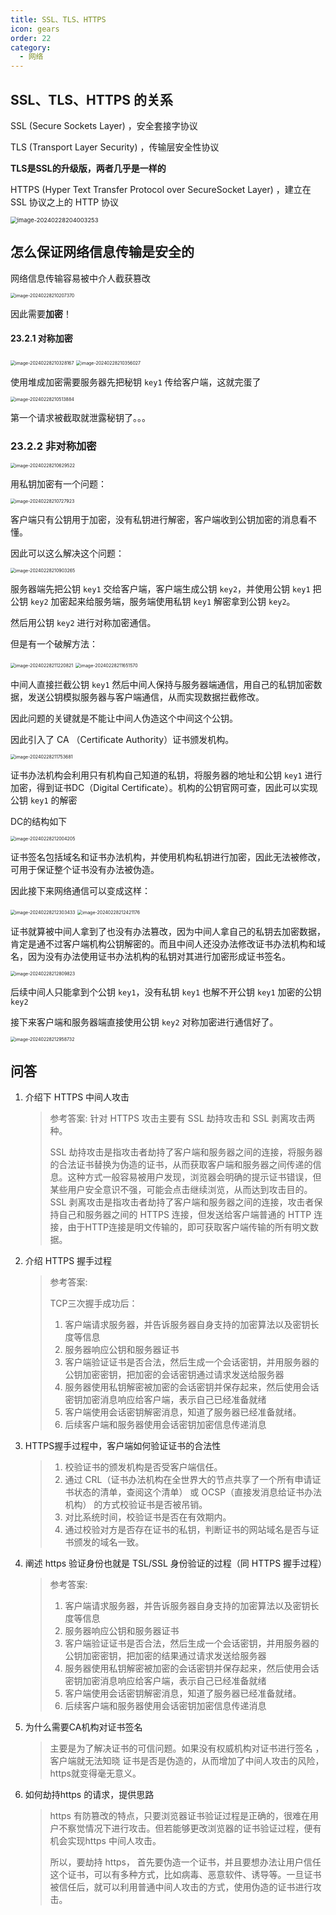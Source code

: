 ```yaml
---
title: SSL、TLS、HTTPS
icon: gears
order: 22
category:
  - 网络
---
```


## SSL、TLS、HTTPS 的关系

SSL (Secure Sockets Layer) ，安全套接字协议

TLS (Transport Layer Security) ，传输层安全性协议

**TLS是SSL的升级版，两者几乎是一样的**

HTTPS (Hyper Text Transfer Protocol over SecureSocket Layer) ，建立在 SSL 协议之上的 HTTP 协议

<img src="../../../../src/.vuepress/public/assets/images/moreThanCode/network/https/image-20240228204003253.png" alt="image-20240228204003253" style="zoom:67%;" />

## 怎么保证网络信息传输是安全的

网络信息传输容易被中介人截获篡改

<img src="../../../../src/.vuepress/public/assets/images/moreThanCode/network/https/image-20240228210207370.png" alt="image-20240228210207370" style="zoom:50%;" />

因此需要**加密**！

#### 23.2.1 对称加密

<img src="../../../../src/.vuepress/public/assets/images/moreThanCode/network/https/image-20240228210328167.png" alt="image-20240228210328167" style="zoom:50%;" />

<img src="../../../../src/.vuepress/public/assets/images/moreThanCode/network/https/image-20240228210356027.png" alt="image-20240228210356027" style="zoom:50%;" />

使用堆成加密需要服务器先把秘钥 `key1` 传给客户端，这就完蛋了

<img src="../../../../src/.vuepress/public/assets/images/moreThanCode/network/https/image-20240228210513884.png" alt="image-20240228210513884" style="zoom:50%;" />

第一个请求被截取就泄露秘钥了。。。

### 23.2.2 非对称加密

<img src="../../../../src/.vuepress/public/assets/images/moreThanCode/network/https/image-20240228210629522.png" alt="image-20240228210629522" style="zoom: 50%;" />

用私钥加密有一个问题：

<img src="../../../../src/.vuepress/public/assets/images/moreThanCode/network/https/image-20240228210727923.png" alt="image-20240228210727923" style="zoom:50%;" />

客户端只有公钥用于加密，没有私钥进行解密，客户端收到公钥加密的消息看不懂。

因此可以这么解决这个问题：

<img src="../../../../src/.vuepress/public/assets/images/moreThanCode/network/https/image-20240228210903265.png" alt="image-20240228210903265" style="zoom:50%;" />

服务器端先把公钥 `key1` 交给客户端，客户端生成公钥 `key2`，并使用公钥 `key1` 把公钥 `key2` 加密起来给服务端，服务端使用私钥 `key1` 解密拿到公钥 `key2`。

然后用公钥 `key2` 进行对称加密通信。

但是有一个破解方法：

<img src="../../../../src/.vuepress/public/assets/images/moreThanCode/network/https/image-20240228211220821.png" alt="image-20240228211220821" style="zoom:50%;" />

<img src="../../../../src/.vuepress/public/assets/images/moreThanCode/network/https/image-20240228211651570.png" alt="image-20240228211651570" style="zoom:50%;" />

中间人直接拦截公钥 `key1` 然后中间人保持与服务器端通信，用自己的私钥加密数据，发送公钥模拟服务器与客户端通信，从而实现数据拦截修改。

因此问题的关键就是不能让中间人伪造这个中间这个公钥。

因此引入了 CA （Certificate Authority）证书颁发机构。

<img src="../../../../src/.vuepress/public/assets/images/moreThanCode/network/https/image-20240228211753681.png" alt="image-20240228211753681" style="zoom:50%;" />

证书办法机构会利用只有机构自己知道的私钥，将服务器的地址和公钥 `key1` 进行加密，得到证书DC（Digital Certificate）。机构的公钥官网可查，因此可以实现公钥 `key1` 的解密

DC的结构如下

<img src="../../../../src/.vuepress/public/assets/images/moreThanCode/network/https/image-20240228212004205.png" alt="image-20240228212004205" style="zoom:50%;" />

证书签名包括域名和证书办法机构，并使用机构私钥进行加密，因此无法被修改，可用于保证整个证书没有办法被伪造。

因此接下来网络通信可以变成这样：

<img src="../../../../src/.vuepress/public/assets/images/moreThanCode/network/https/image-20240228212303433.png" alt="image-20240228212303433" style="zoom:50%;" />

<img src="../../../../src/.vuepress/public/assets/images/moreThanCode/network/https/image-20240228212421176.png" alt="image-20240228212421176" style="zoom:50%;" />

证书就算被中间人拿到了也没有办法篡改，因为中间人拿自己的私钥去加密数据，肯定是通不过客户端机构公钥解密的。而且中间人还没办法修改证书办法机构和域名，因为没有办法使用证书办法机构的私钥对其进行加密形成证书签名。

<img src="../../../../src/.vuepress/public/assets/images/moreThanCode/network/https/image-20240228212809823.png" alt="image-20240228212809823" style="zoom:50%;" />

后续中间人只能拿到个公钥 `key1`，没有私钥 `key1` 也解不开公钥 `key1` 加密的公钥 `key2`

接下来客户端和服务器端直接使用公钥 `key2` 对称加密进行通信好了。

<img src="../../../../src/.vuepress/public/assets/images/moreThanCode/network/https/image-20240228212958732.png" alt="image-20240228212958732" style="zoom:50%;" />



## 问答

1. 介绍下 HTTPS 中间人攻击

   > 参考答案:
   > 针对 HTTPS 攻击主要有 SSL 劫持攻击和 SSL 剥离攻击两种。
   >
   > SSL 劫持攻击是指攻击者劫持了客户端和服务器之间的连接，将服务器的合法证书替换为伪造的证书，从而获取客户端和服务器之间传递的信息。这种方式一般容易被用户发现，浏览器会明确的提示证书错误，但某些用户安全意识不强，可能会点击继续浏览，从而达到攻击目的。
   > SSL 剥离攻击是指攻击者劫持了客户端和服务器之间的连接，攻击者保持自己和服务器之间的 HTTPS 连接，但发送给客户端普通的 HTTP 连接，由于HTTP连接是明文传输的，即可获取客户端传输的所有明文数据。

2. 介绍 HTTPS 握手过程

   > 参考答案:
   >
   > TCP三次握手成功后：
   >
   > 1. 客户端请求服务器，并告诉服务器自身支持的加密算法以及密钥长度等信息
   > 2. 服务器响应公钥和服务器证书
   > 3. 客户端验证证书是否合法，然后生成一个会话密钥，并用服务器的公钥加密密钥，把加密的会话密钥通过请求发送给服务器
   > 4. 服务器使用私钥解密被加密的会话密钥并保存起来，然后使用会话密钥加密消息响应给客户端，表示自己已经准备就绪
   > 5. 客户端使用会话密钥解密消息，知道了服务器已经准备就绪。
   > 6. 后续客户端和服务器使用会话密钥加密信息传递消息

3. HTTPS握手过程中，客户端如何验证证书的合法性

   > 1. 校验证书的颁发机构是否受客户端信任。
   > 2. 通过 CRL（证书办法机构在全世界大的节点共享了一个所有申请证书状态的清单，查阅这个清单） 或 OCSP（直接发消息给证书办法机构） 的方式校验证书是否被吊销。
   > 3. 对比系统时间，校验证书是否在有效期内。
   > 4. 通过校验对方是否存在证书的私钥，判断证书的网站域名是否与证书颁发的域名一致。

4. 阐述 https 验证身份也就是 TSL/SSL 身份验证的过程（同 HTTPS 握手过程）

   > 参考答案: 
   >
   > 1. 客户端请求服务器，并告诉服务器自身支持的加密算法以及密钥长度等信息
   > 2. 服务器响应公钥和服务器证书
   > 3. 客户端验证证书是否合法，然后生成一个会话密钥，并用服务器的公钥加密密钥，把加密的结果通过请求发送给服务器
   > 4. 服务器使用私钥解密被加密的会话密钥并保存起来，然后使用会话密钥加密消息响应给客户端，表示自己已经准备就绪
   > 5. 客户端使用会话密钥解密消息，知道了服务器已经准备就绪。
   > 6. 后续客户端和服务器使用会话密钥加密信息传递消息

5. 为什么需要CA机构对证书签名

   > 主要是为了解决证书的可信问题。如果没有权威机构对证书进行签名 ，客户端就无法知晓
   > 证书是否是伪造的，从而增加了中间人攻击的风险，https就变得毫无意义。

6. 如何劫持https 的请求，提供思路

   > https 有防篡改的特点，只要浏览器证书验证过程是正确的，很难在用户不察觉情况下进行攻击。但若能够更改浏览器的证书验证过程，便有机会实现https 中间人攻击。
   >
   > 所以，要劫持 https， 首先要伪造一个证书，并且要想办法让用户信任这个证书，可以有多种方式，比如病毒、恶意软件、诱导等。一旦证书被信任后，就可以利用普通中间人攻击的方式，使用伪造的证书进行攻击。